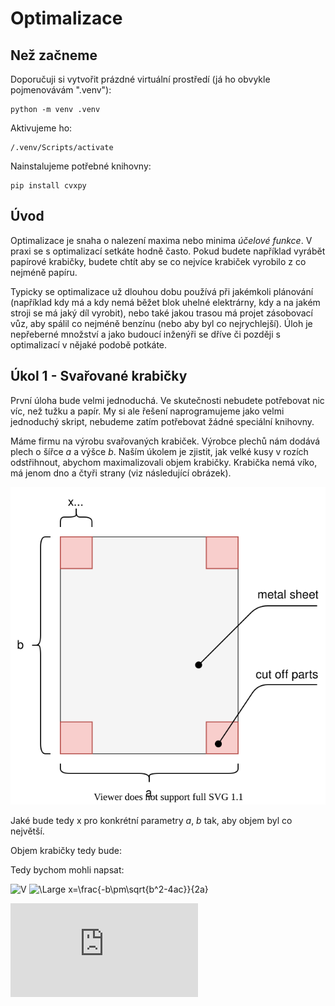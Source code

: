 # Optimalizace

## 

## Než začneme

Doporučuji si vytvořit prázdné virtuální prostředí (já ho obvykle pojmenovávám ".venv"):

```
python -m venv .venv
```

Aktivujeme ho:

```
/.venv/Scripts/activate
```

Nainstalujeme potřebné knihovny:

```
pip install cvxpy
```


## Úvod

Optimalizace je snaha o nalezení maxima nebo minima *účelové funkce*. V praxi se s optimalizací setkáte hodně často. Pokud budete například vyrábět papírové krabičky, budete chtít aby se co nejvíce krabiček vyrobilo z co nejméně papíru.

Typicky se optimalizace už dlouhou dobu používá při jakémkoli plánování (například kdy má a kdy nemá běžet blok uhelné elektrárny, kdy a na jakém stroji se má jaký díl vyrobit), nebo také jakou trasou má projet zásobovací vůz, aby spálil co nejméně benzínu (nebo aby byl co nejrychlejší). Úloh je nepřeberné množství a jako budoucí inženýři se dříve či později s optimalizací v nějaké podobě potkáte. 


## Úkol 1 - Svařované krabičky

První úloha bude velmi jednoduchá. Ve skutečnosti nebudete potřebovat nic víc, než tužku a papír. My si ale řešení naprogramujeme jako velmi jednoduchý skript, nebudeme zatím potřebovat žádné speciální knihovny.

Máme firmu na výrobu svařovaných krabiček. Výrobce plechů nám dodává plech o šířce *a* a výšce *b*. Naším úkolem je zjistit, jak velké kusy v rozích odstřihnout, abychom maximalizovali objem krabičky. Krabička nemá víko, má jenom dno a čtyři strany (viz následující obrázek).

![Metal sheet](./data/boxes.svg)

Jaké bude tedy x pro konkrétní parametry *a*, *b* tak, aby objem byl co největší.

Objem krabičky tedy bude:



Tedy bychom mohli napsat:

<img src="https://latex.codecogs.com/svg.latex?\Large&space;V(x)=x(a-2x)(b-2x)" title="V" />


<img src="https://latex.codecogs.com/svg.latex?\Large&space;x=\frac{-b\pm\sqrt{b^2-4ac}}{2a}" title="\Large x=\frac{-b\pm\sqrt{b^2-4ac}}{2a}" />

![\Large x=\frac{-b\pm\sqrt{b^2-4ac}}{2a}](https://latex.codecogs.com/svg.latex?x%3D%5Cfrac%7B-b%5Cpm%5Csqrt%7Bb%5E2-4ac%7D%7D%7B2a%7D)